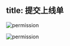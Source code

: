 title: 提交上线单
---


![permission](/docs/2/zh-cn/static/task_select_preject.png)

![permission](/docs/2/zh-cn/static/task_select_commit.png)
